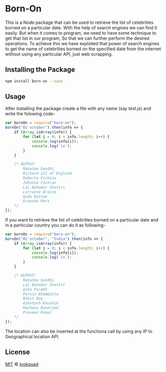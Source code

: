 # Born-On

This is a Node package that can be used to retrieve the list of celebrities borned on a particular date. With the help of search engines we can find it easily. But when it comes to program, we need to have some technique to get that list in our program, So that we can further perform the desired operations. To achieve this we have exploited that power of search engines to get the name of celebrities borned on the specified date from the internet without using any particular API, just web scrapping.  

## Installing the Package

```bash
npm install born-on --save
```

## Usage
After installing the package create a file with any name (say test.js) and write the folowing code- 

```js
var bornOn = require("born-on");
bornOn("02 october").then(info => {
    if (Array.isArray(info)) {
        for (let i = 0; i < info.length; i++) {
            console.log(info[i]);
            console.log(`\n`);
        }
    }

    /* OUTPUT:
        Mahatma Gandhi
        Richard III of England
        Roberto Firmino
        Johnnie Cochran
        Lal Bahadur Shastri
        Lorraine Bracco
        Huda Kattan
        Groucho Marx
    */
});
```

If you want to retrieve the list of celebrities borned on a particular date and in a particular country you can do it as following-

```js
var bornOn = require("born-on");
bornOn("02 october", "India").then(info => {
    if (Array.isArray(info)) {
        for (let i = 0; i < info.length; i++) {
            console.log(info[i]);
            console.log(`\n`);
        }
    }

    /* OUTPUT:
        Mahatma Gandhi
        Lal Bahadur Shastri
        Asha Parekh
        Persis Khambatta
        Rohit Roy
        Ashutosh Kaushik
        Rachana Banerjee
        Praveen Kumar
    */
});
```
The location can also be inserted at the functiona call by using any IP to Geographical location API. 

## License

[MIT][mit] © [lookquad][author]

[mit]:      http://opensource.org/licenses/MIT
[author]:   http://github.com/lookquad